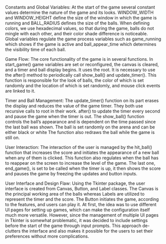 Constants and Global Variables: At the start of the game several constant values determine the nature of the game and its looks. WINDOW_WIDTH and WINDOW_HEIGHT define the size of the window in which the game is running and BALL_RADIUS defines the size of the balls. When defining colors, we use hexadecimal values, so that during the game, balls do not mingle with each other, and their color shade difference is noticeable. Global variables regulate the game process variables such as game_running which shows if the game is active and ball_appear_time which determines the visibility time of each ball.

Game Flow: The core functionality of the game is in several functions. In start_game() game variables are set or reconfigured, the canvas is cleared, and a timer and ball display begins. It uses the root. It is necessary to use the after() method to periodically call show_ball() and update_timer(). This function is responsible for the look of balls, the color of which is set randomly and the location of which is set randomly, and mouse click events are linked to it.

Timer and Ball Management: The update_timer() function on its part erases the display and reduces the value of the game timer. They both use recursive calls to root in their work. after() to update the timer every second and pause the game when the timer is out. The show_ball() function controls the ball’s appearance and is dependent on the time passed since the last ball was shown. The ball is set randomly on the arena and can be either black or white The function also redraws the ball while the game is still on.

User Interaction: The interaction of the user is managed by the hit_ball() function that increases the score and initiates the appearance of a new ball when any of them is clicked. This function also regulates when the ball has to reappear on the screen to increase the level of the game. The last one, end_game(), is set to be called when the timer is up, it then shows the score and pauses the game by freezing the updates and button inputs.

User Interface and Design Flaw: Using the Tkinter package, the user interface is created from Canvas, Button, and Label classes. The Canvas is the principal working area of the balls whereas Labels are utilized to represent the timer and the score. The Button initiates the game, according to the features, and users can play it. At first, the idea was to use different UI pages for setting up games, which can make the configuration itself much more versatile. However, since the management of multiple UI pages in Tkinter is somewhat problematic, it was decided to include settings before the start of the game through input prompts. This approach de-clutters the interface and also makes it possible for the users to set their preferences without more complications.